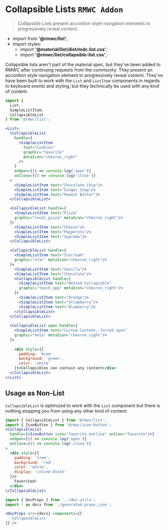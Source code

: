 # Collapsible Lists `RMWC Addon`

> Collapsible Lists present accordion style navigation elements to progressively reveal content.

- import from **'@rmwc/list'**;
- Import styles:
  - import **'@material/list/dist/mdc.list.css'**;
  - import **'@rmwc/list/collapsible-list.css'**;

Collapsible lists aren't part of the material spec, but they've been added to RMWC after continuing requests from the community. They present an accordion style navigation element to progressively reveal content. They've have been built to work with the `List` and `ListItem` components in regards to keyboard events and styling, but they technically be used with any kind of content.

```jsx render
import {
  List,
  SimpleListItem,
  CollapsibleList
} from '@rmwc/list';

<List>
  <CollapsibleList
    handle={
      <SimpleListItem
        text="Cookies"
        graphic="favorite"
        metaIcon="chevron_right"
      />
    }
    onOpen={() => console.log('open')}
    onClose={() => console.log('close')}
  >
    <SimpleListItem text="Chocolate Chip"/>
    <SimpleListItem text="Ginger Snap"/>
    <SimpleListItem text="Peanut Butter"/>
  </CollapsibleList>

  <CollapsibleList handle={
    <SimpleListItem text="Pizza" 
    graphic="local_pizza" metaIcon="chevron_right"/>
  }>
    <SimpleListItem text="Cheese"/>
    <SimpleListItem text="Pepperoni"/>
    <SimpleListItem text="Supreme"/>
  </CollapsibleList>

  <CollapsibleList handle={
    <SimpleListItem text="Icecream" 
    graphic="star" metaIcon="chevron_right"/>
  }>
    <SimpleListItem text="Vanilla"/>
    <SimpleListItem text="Chocolate"/>
    <CollapsibleList handle={
      <SimpleListItem text="Nested Collapsible" 
      graphic="touch_app" metaIcon="chevron_right"/>
    }>
      <SimpleListItem text="Orange"/>
      <SimpleListItem text="Strawberry"/>
      <SimpleListItem text="Blueberry"/>
    </CollapsibleList>
  </CollapsibleList>
  
  <CollapsibleList open handle={
    <SimpleListItem text="Custom Content, forced open" 
    graphic="help" metaIcon="chevron_right"/>
  }>
    
    <div style={{
      padding: '4rem',
      background: 'green',
      color: 'white'
    }}>Collapsibles can contain any content</div>
  </CollapsibleList>
</List>
```

## Usage as Non-List
`CollapsibleList` is optimized to work with the `List` component but there is nothing stopping you from using any other kind of content.

```jsx render
import { CollapsibleList } from '@rmwc/list';
import { IconButton } from '@rmwc/icon-button';
<CollapsibleList
  handle={<IconButton icon="favorite_outline" onIcon="favorite"/>}
  onOpen={() => console.log('open')}
  onClose={() => console.log('close')}
>
  <div style={{
    padding: '1rem',
    background: 'red',
    color: 'white',
    display: 'inline-block'
  }}>
    Favorited!
  </div>
</CollapsibleList>
```

```jsx renderOnly
import { DocProps } from '../doc-utils';
import * as docs from './generated-props.json';

<DocProps src={docs} components={[
  'CollapsibleList'
]} />
```
